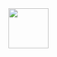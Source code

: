 <img width="80" src="https://user-images.githubusercontent.com/111269682/208231943-7b919ac9-fedf-446c-91d5-de97263799a8.gif"/>
